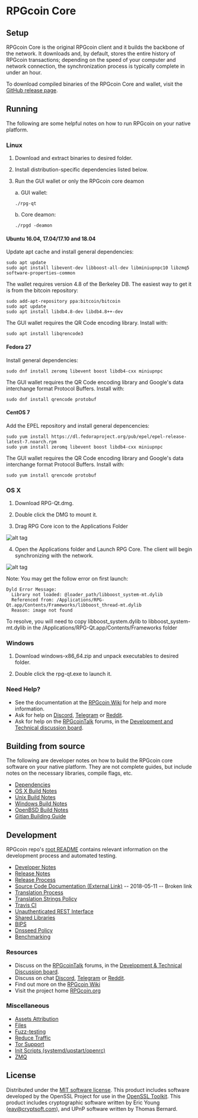 RPGcoin Core
==============

Setup
---------------------
RPGcoin Core is the original RPGcoin client and it builds the backbone of the network. It downloads and, by default, stores the entire history of RPGcoin transactions; depending on the speed of your computer and network connection, the synchronization process is typically complete in under an hour.

To download compiled binaries of the RPGcoin Core and wallet, visit the [GitHub release page](https://github.com/RPGProject/RPGcoin/releases).

Running
---------------------
The following are some helpful notes on how to run RPGcoin on your native platform.

### Linux

1) Download and extract binaries to desired folder.

2) Install distribution-specific dependencies listed below.

3) Run the GUI wallet or only the RPGcoin core deamon

   a. GUI wallet:
   
   `./rpg-qt`

   b. Core deamon:
   
   `./rpgd -deamon`

#### Ubuntu 16.04, 17.04/17.10 and 18.04

Update apt cache and install general dependencies:

```
sudo apt update
sudo apt install libevent-dev libboost-all-dev libminiupnpc10 libzmq5 software-properties-common
```

The wallet requires version 4.8 of the Berkeley DB. The easiest way to get it is from the bitcoin repository: 

```
sudo add-apt-repository ppa:bitcoin/bitcoin
sudo apt update
sudo apt install libdb4.8-dev libdb4.8++-dev
```

The GUI wallet requires the QR Code encoding library. Install with:

`sudo apt install libqrencode3`

#### Fedora 27

Install general dependencies:

`sudo dnf install zeromq libevent boost libdb4-cxx miniupnpc`

The GUI wallet requires the QR Code encoding library and Google's data interchange format Protocol Buffers. Install with:

`sudo dnf install qrencode protobuf`

#### CentOS 7

Add the EPEL repository and install general depencencies:

```
sudo yum install https://dl.fedoraproject.org/pub/epel/epel-release-latest-7.noarch.rpm
sudo yum install zeromq libevent boost libdb4-cxx miniupnpc
```

The GUI wallet requires the QR Code encoding library and Google's data interchange format Protocol Buffers. Install with:

`sudo yum install qrencode protobuf`

### OS X

1) Download RPG-Qt.dmg.

2) Double click the DMG to mount it. 

3) Drag RPG Core icon to the Applications Folder

![alt tag](https://i.imgur.com/GLhBFUV.png)

4) Open the Applications folder and Launch RPG Core. The client will begin synchronizing with the network.

![alt tag](https://i.imgur.com/v3962qo.png)

Note: You may get the follow error on first launch:
```
Dyld Error Message:
  Library not loaded: @loader_path/libboost_system-mt.dylib
  Referenced from: /Applications/RPG-Qt.app/Contents/Frameworks/libboost_thread-mt.dylib
  Reason: image not found
```
To resolve, you will need to copy libboost_system.dylib to libboost_system-mt.dylib in the /Applications/RPG-Qt.app/Contents/Frameworks folder

### Windows

1) Download windows-x86_64.zip and unpack executables to desired folder.

2) Double click the rpg-qt.exe to launch it.

### Need Help?

- See the documentation at the [RPGcoin Wiki](https://rpg.wiki/wiki/RPGcoin_Wiki)
for help and more information.
- Ask for help on [Discord](https://discord.gg/DUkcBst), [Telegram](https://t.me/RPGcoinDev) or [Reddit](https://www.reddit.com/r/RPGcoin/).
- Ask for help on the [RPGcoinTalk](https://www.rpgcointalk.org/) forums, in the [Development and Technical discussion board](https://www.rpgcointalk.org/?forum=661517).

Building from source
---------------------
The following are developer notes on how to build the RPGcoin core software on your native platform. They are not complete guides, but include notes on the necessary libraries, compile flags, etc.

- [Dependencies](https://github.com/RPGProject/RPGcoin/tree/master/doc/dependencies.md)
- [OS X Build Notes](https://github.com/RPGProject/RPGcoin/tree/master/doc/build-osx.md)
- [Unix Build Notes](https://github.com/RPGProject/RPGcoin/tree/master/doc/build-unix.md)
- [Windows Build Notes](https://github.com/RPGProject/RPGcoin/tree/master/doc/build-windows.md)
- [OpenBSD Build Notes](https://github.com/RPGProject/RPGcoin/tree/master/doc/build-openbsd.md)
- [Gitian Building Guide](https://github.com/RPGProject/RPGcoin/tree/master/doc/gitian-building.md)

Development
---------------------
RPGcoin repo's [root README](https://github.com/RPGProject/RPGcoin/blob/master/README.md) contains relevant information on the development process and automated testing.

- [Developer Notes](https://github.com/RPGProject/RPGcoin/blob/master/doc/developer-notes.md)
- [Release Notes](https://github.com/RPGProject/RPGcoin/blob/master/doc/release-notes.md)
- [Release Process](https://github.com/RPGProject/RPGcoin/blob/master/doc/release-process.md)
- [Source Code Documentation (External Link)](https://dev.visucore.com/rpg/doxygen/) -- 2018-05-11 -- Broken link
- [Translation Process](https://github.com/RPGProject/RPGcoin/blob/master/doc/translation_process.md)
- [Translation Strings Policy](https://github.com/RPGProject/RPGcoin/blob/master/doc/translation_strings_policy.md)
- [Travis CI](https://github.com/RPGProject/RPGcoin/blob/master/doc/travis-ci.md)
- [Unauthenticated REST Interface](https://github.com/RPGProject/RPGcoin/blob/master/doc/REST-interface.md)
- [Shared Libraries](https://github.com/RPGProject/RPGcoin/blob/master/doc/shared-libraries.md)
- [BIPS](https://github.com/RPGProject/RPGcoin/blob/master/doc/bips.md)
- [Dnsseed Policy](https://github.com/RPGProject/RPGcoin/blob/master/doc/dnsseed-policy.md)
- [Benchmarking](https://github.com/RPGProject/RPGcoin/blob/master/doc/benchmarking.md)

### Resources
- Discuss on the [RPGcoinTalk](https://www.rpgcointalk.org/) forums, in the [Development & Technical Discussion board](https://www.rpgcointalk.org/?forum=661517).
- Discuss on chat [Discord](https://discord.gg/DUkcBst), [Telegram](https://t.me/RPGcoinDev) or [Reddit](https://www.reddit.com/r/RPGcoin/).
- Find out more on the [RPGcoin Wiki](https://rpg.wiki/wiki/RPGcoin_Wiki)
- Visit the project home [RPGcoin.org](https://rpgcoin.org)

### Miscellaneous
- [Assets Attribution](https://github.com/RPGProject/RPGcoin/blob/master/doc/assets-attribution.md)
- [Files](https://github.com/RPGProject/RPGcoin/blob/master/doc/files.md)
- [Fuzz-testing](https://github.com/RPGProject/RPGcoin/blob/master/doc/fuzzing.md)
- [Reduce Traffic](https://github.com/RPGProject/RPGcoin/blob/master/doc/reduce-traffic.md)
- [Tor Support](https://github.com/RPGProject/RPGcoin/blob/master/doc/tor.md)
- [Init Scripts (systemd/upstart/openrc)](https://github.com/RPGProject/RPGcoin/blob/master/doc/init.md)
- [ZMQ](https://github.com/RPGProject/RPGcoin/blob/master/doc/zmq.md)

License
---------------------
Distributed under the [MIT software license](https://github.com/RPGProject/RPGcoin/blob/master/COPYING).
This product includes software developed by the OpenSSL Project for use in the [OpenSSL Toolkit](https://www.openssl.org/). This product includes
cryptographic software written by Eric Young ([eay@cryptsoft.com](mailto:eay@cryptsoft.com)), and UPnP software written by Thomas Bernard.
